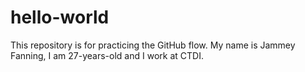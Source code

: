 # hello-world
This repository is for practicing the GitHub flow.
My name is Jammey Fanning, I am 27-years-old and I work at CTDI.
